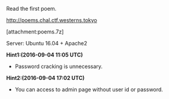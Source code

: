 Read the first poem.

http://poems.chal.ctf.westerns.tokyo

[attachment:poems.7z]

Server: Ubuntu 16.04 + Apache2

**Hint1:(2016-09-04 11:05 UTC)**
 * Password cracking is unnecessary.

**Hint2:(2016-09-04 17:02 UTC)**
* You can access to admin page without user id or password.

